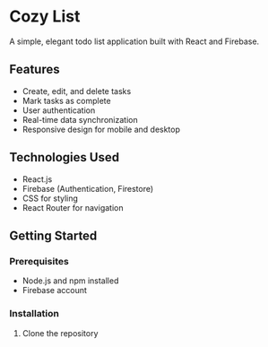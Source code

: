# Cozy List

A simple, elegant todo list application built with React and Firebase.

## Features

- Create, edit, and delete tasks
- Mark tasks as complete
- User authentication
- Real-time data synchronization
- Responsive design for mobile and desktop

## Technologies Used

- React.js
- Firebase (Authentication, Firestore)
- CSS for styling
- React Router for navigation

## Getting Started

### Prerequisites

- Node.js and npm installed
- Firebase account

### Installation

1. Clone the repository
